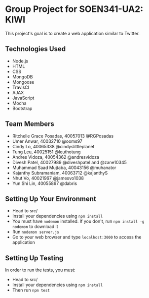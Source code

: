 # Group Project for SOEN341-UA2: KIWI
This project's goal is to create a web application similar to Twitter. 

## Technologies Used
* Node.js
* HTML
* CSS
* MongoDB
* Mongoose
* TravisCI
* AJAX
* JavaScript
* Mocha
* Bootstrap

## Team Members
* Ritchelle Grace Posadas, 40057013 @RGPosadas
* Umer Anwar, 40032710 @ooms97
* Cindy Lo, 40065338 @cindyslittleplanet
* Tung Leu, 40025151 @leuthotung
* Andres Vidoza, 40054362 @andresvidoza
* Divesh Patel, 40027989 @diveshpatel and @zane10345
* Muhammad Saad Mujtaba, 40043156 @muhanator
* Kajanthy Subramaniam, 40063712 @kajanthyS
* Nhut Vo, 40021967 @jamesvo1038
* Yun Shi Lin, 40055867 @dabris

## Setting Up Your Environment
* Head to src/
* Install your dependencies using `npm install`
* You must have `nodemon` installed. If you don't, run `npm install -g nodemon` to download it
* Run `nodemon server.js` 
* Go to your web browser and type `localhost:3000` to access the application

## Setting Up Testing
In order to run the tests, you must:
* Head to src/
* Install your dependencies using `npm install`
* Then run `npm test`
